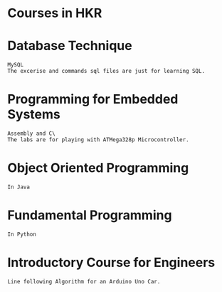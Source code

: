# Courses in HKR

# Database Technique
    MySQL
    The excerise and commands sql files are just for learning SQL.

# Programming for Embedded Systems
    Assembly and C\
    The labs are for playing with ATMega328p Microcontroller.

# Object Oriented Programming
    In Java

# Fundamental Programming
    In Python

# Introductory Course for Engineers
    Line following Algorithm for an Arduino Uno Car.